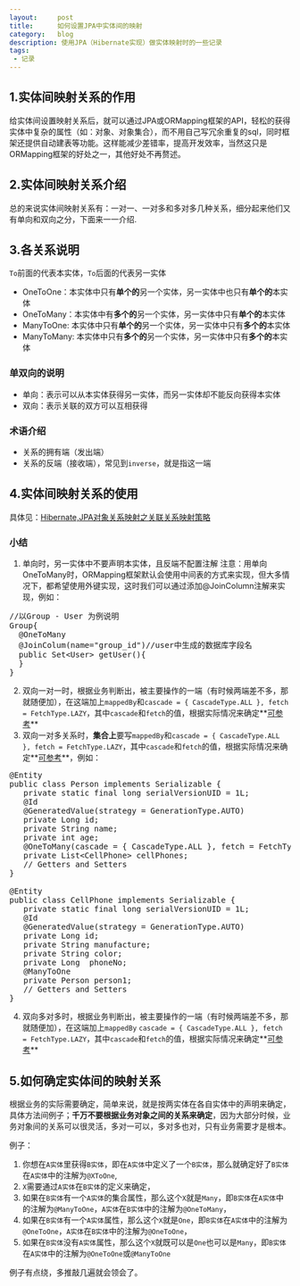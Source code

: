 ```yaml
---
layout:     post
title:      如何设置JPA中实体间的映射
category:   blog
description: 使用JPA（Hibernate实现）做实体映射时的一些记录
tags:
 - 记录
---
```

## 1.实体间映射关系的作用
给实体间设置映射关系后，就可以通过JPA或ORMapping框架的API，轻松的获得实体中复杂的属性（如：对象、对象集合），而不用自己写冗余重复的sql，同时框架还提供自动建表等功能。这样能减少差错率，提高开发效率，当然这只是ORMapping框架的好处之一，其他好处不再赘述。

## 2.实体间映射关系介绍
总的来说实体间映射关系有：一对一、一对多和多对多几种关系，细分起来他们又有单向和双向之分，下面来一一介绍.

## 3.各关系说明
`To`前面的代表本实体，`To`后面的代表另一实体

- OneToOne：本实体中只有**单个的**另一个实体，另一实体中也只有**单个的**本实体
- OneToMany：本实体中有**多个的**另一个实体，另一实体中只有**单个的**本实体
- ManyToOne: 本实体中只有**单个的**另一个实体，另一实体中只有**多个的**本实体
- ManyToMany: 本实体中只有**多个的**另一个实体，另一实体中只有**多个的**本实体

### 单双向的说明

- 单向：表示可以从本实体获得另一实体，而另一实体却不能反向获得本实体
- 双向：表示关联的双方可以互相获得

### 术语介绍

- 关系的拥有端（发出端）
- 关系的反端（接收端），常见到`inverse`，就是指这一端

## 4.实体间映射关系的使用
具体见：[Hibernate,JPA对象关系映射之关联关系映射策略](www.ibm.com/developerworks/cn/java/j-lo-jparelated/)
### 小结
1. 单向时，另一实体中不要声明本实体，且反端不配置注解 注意：用单向OneToMany时，ORMapping框架默认会使用中间表的方式来实现，但大多情况下，都希望使用外键实现，这时我们可以通过添加@JoinColumn注解来实现，例如：
<pre class="brush:java,highlight:[4]">
//以Group - User 为例说明
Group{
  @OneToMany
  @JoinColum(name="group_id")//user中生成的数据库字段名
  public Set&lt;User> getUser(){
  }
}
</pre>
2. 双向一对一时，根据业务判断出，被主要操作的一端（有时候两端差不多，那就随便加），在这端加上`mappedBy`和`cascade = { CascadeType.ALL }, fetch = FetchType.LAZY`，其中`cascade`和`fetch`的值，根据实际情况来确定**[可参考](www.blogjava.net/stone840/archive/2013/03/05/396062.html)**
3. 双向一对多关系时，**集合上**要写`mappedBy`和`cascade = { CascadeType.ALL }, fetch = FetchType.LAZY`，其中`cascade`和`fetch`的值，根据实际情况来确定**[可参考](www.blogjava.net/stone840/archive/2013/03/05/396062.html)**，例如：
<pre class="brush:java,highlight:[9,23]">
@Entity
public class Person implements Serializable {
   private static final long serialVersionUID = 1L;
   @Id
   @GeneratedValue(strategy = GenerationType.AUTO)
   private Long id;
   private String name;
   private int age;
   @OneToMany(cascade = { CascadeType.ALL }, fetch = FetchType.LAZY, mappedBy = "person1")
   private List&lt;CellPhone> cellPhones;
   // Getters and Setters
}

@Entity
public class CellPhone implements Serializable {
   private static final long serialVersionUID = 1L;
   @Id
   @GeneratedValue(strategy = GenerationType.AUTO)
   private Long id;
   private String manufacture;
   private String color;
   private Long  phoneNo;
   @ManyToOne
   private Person person1;
   // Getters and Setters
}
</pre>
4. 双向多对多时，根据业务判断出，被主要操作的一端（有时候两端差不多，那就随便加），在这端加上`mappedBy` `cascade = { CascadeType.ALL }, fetch = FetchType.LAZY`，其中`cascade`和`fetch`的值，根据实际情况来确定**[可参考](www.blogjava.net/stone840/archive/2013/03/05/396062.html)**

## 5.如何确定实体间的映射关系
根据业务的实际需要确定，简单来说，就是按两实体在各自实体中的声明来确定，具体方法间例子；**千万不要根据业务对象之间的关系来确定**，因为大部分时候，业务对象间的关系可以很灵活，多对一可以，多对多也对，只有业务需要才是根本。

例子：

1. 你想在`A实体`里获得`B实体`，即在`A实体`中定义了一个`B实体`，那么就确定好了`B实体`在`A实体`中的注解为`@XToOne`,
2. `X`需要通过`A实体`在`B实体`的定义来确定，
3. 如果在`B实体`有一个`A实体`的集合属性，那么这个`X`就是`Many`，即`B实体`在`A实体`中的注解为`@ManyToOne`，`A实体`在`B实体`中的注解为`@OneToMany`，
4. 如果在`B实体`有一个`A实体`属性，那么这个`X`就是`One`，即`B实体`在`A实体`中的注解为`@OneToOne`，`A实体`在`B实体`中的注解为`@OneToOne`，
5. 如果在`B实体`没有`A实体`属性，那么这个`X`就既可以是`One`也可以是`Many`，即`B实体`在`A实体`中的注解为`@OneToOne`或`@ManyToOne`

例子有点绕，多推敲几遍就会领会了。



